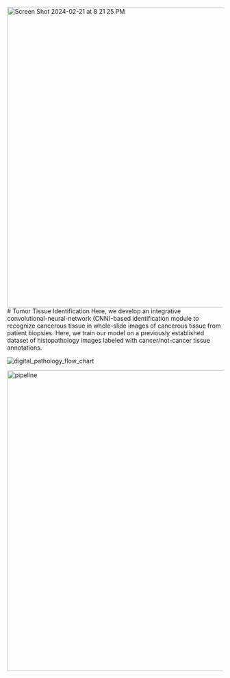 <img width="700" alt="Screen Shot 2024-02-21 at 8 21 25 PM" src="https://github.com/vrishankc/Phase-One-Tumor-Tile-Identification/assets/109028447/1acb74c2-e5f9-4878-9d96-8f235e8934fd"># Tumor Tissue Identification
Here, we develop an integrative convolutional-neural-network (CNN)-based identification module to recognize cancerous tissue in whole-slide images of cancerous tissue from patient biopsies. Here, we train our model on a previously established dataset of histopathology images labeled with cancer/not-cancer tissue annotations.

![digital_pathology_flow_chart](https://github.com/vrishankc/Phase-One-Tumor-Tile-Identification/assets/109028447/757b685a-3b80-46cf-990d-8f305f8edb7c)

<img width="700" alt="pipeline" src="https://github.com/vrishankc/Phase-One-Tumor-Tile-Identification/assets/109028447/0ab46c0e-73e2-4060-a35b-8fb77682c85b">



